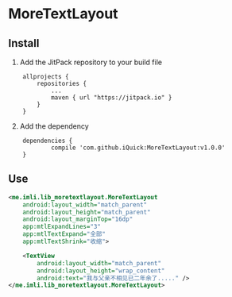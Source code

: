 
# MoreTextLayout


## Install

1. Add the JitPack repository to your build file

```
    allprojects {
        repositories {
            ...
            maven { url "https://jitpack.io" }
        }
    }
```

2. Add the dependency

```
    dependencies {
            compile 'com.github.iQuick:MoreTextLayout:v1.0.0'
    }
```

## Use
```xml
<me.imli.lib_moretextlayout.MoreTextLayout
    android:layout_width="match_parent"
    android:layout_height="match_parent"
    android:layout_marginTop="16dp"
    app:mtlExpandLines="3"
    app:mtlTextExpand="全部"
    app:mtlTextShrink="收缩">

    <TextView
        android:layout_width="match_parent"
        android:layout_height="wrap_content"
        android:text="我与父亲不相见已二年余了....." />
</me.imli.lib_moretextlayout.MoreTextLayout>
```